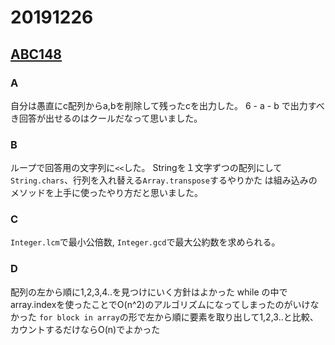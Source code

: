 # 20191226
## [ABC148](https://atcoder.jp/contests/abc148/tasks/abc148)
### A
自分は愚直にc配列からa,bを削除して残ったcを出力した。
6 - a - b で出力すべき回答が出せるのはクールだなって思いました。

### B
ループで回答用の文字列に`<<`した。
Stringを１文字ずつの配列にして`String.chars`、行列を入れ替える`Array.transpose`するやりかた
は組み込みのメソッドを上手に使ったやり方だと思いました。

### C
`Integer.lcm`で最小公倍数, `Integer.gcd`で最大公約数を求められる。

### D
配列の左から順に1,2,3,4..を見つけにいく方針はよかった
while の中でarray.indexを使ったことでO(n^2)のアルゴリズムになってしまったのがいけなかった
`for block in array`の形で左から順に要素を取り出して1,2,3..と比較、カウントするだけならO(n)でよかった
